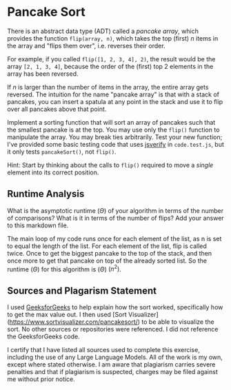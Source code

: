 # Pancake Sort

There is an abstract data type (ADT) called a *pancake array*, which provides
the function `flip(array, n)`, which takes the top (first) $n$ items in the
array and "flips them over", i.e. reverses their order.

For example, if you called `flip([1, 2, 3, 4], 2)`, the result would
be the array  `[2, 1, 3, 4]`, because the order of the (first) top 2
elements in the array has been reversed.

If $n$ is larger than the number of items in the array, the entire array gets
reversed. The intuition for the name "pancake array" is that with a stack of
pancakes, you can insert a spatula at any point in the stack and use it to flip
over all pancakes above that point.

Implement a sorting function that will sort an array of pancakes such that the
smallest pancake is at the top. You may use only the `flip()` function to
manipulate the array. You may break ties arbitrarily. Test your new function;
I've provided some basic testing code that uses
[jsverify](https://jsverify.github.io/) in `code.test.js`, but it only tests
`pancakeSort()`, not `flip()`.

Hint: Start by thinking about the calls to `flip()` required to move a *single*
element into its correct position.

## Runtime Analysis

What is the asymptotic runtime ($\Theta$) of your algorithm in terms of the
number of comparisons? What is it in terms of the number of flips? Add your
answer to this markdown file.

The main loop of my code runs once for each element of the list, as n is set to equal the length of the list. For each element of the list, flip is called twice. Once to get the biggest pancake to the top of the stack, and then once more to get that pancake on top of the already sorted list.
So the runtime ($\Theta$) for this algorithm is ($\Theta$) $(n^2)$.

## Sources and Plagarism Statement

I used [GeeksforGeeks](https://www.geeksforgeeks.org/pancake-sorting/#) to help explain how the sort worked, specifically how to get the max value out. I then used [Sort Visualizer] (https://www.sortvisualizer.com/pancakesort/) to be able to visualize the sort. No other sources or repositories were referenced. I did not reference the GeeksforGeeks code.

I certify that I have listed all sources used to complete this exercise, including the use of any Large Language Models. All of the work is my own, except where stated otherwise. I am aware that plagiarism carries severe penalties and that if plagiarism is suspected, charges may be filed against me without prior notice.
